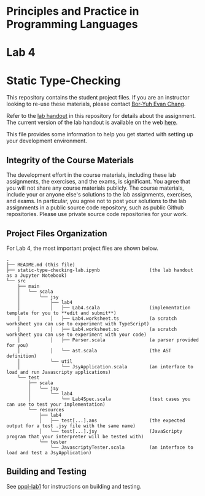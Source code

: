 # Principles and Practice in Programming Languages

# Lab 4

# Static Type-Checking

This repository contains the student project files. If you are an instructor looking to re-use these materials, please contact [Bor-Yuh Evan Chang](https://plv.colorado.edu/bec).

Refer to the [lab handout](static-type-checking-lab.ipynb) in this repository for details about the assignment. The current version of the lab handout is available on the web [here](https://csci3155.cs.colorado.edu/pppl-course/book/static-type-checking-lab.html).

This file provides some information to help you get started with setting up your development environment.

## Integrity of the Course Materials

The development effort in the course materials, including these lab assignments, the exercises, and the exams, is significant. You agree that you will not share any course materials publicly. The course materials, include your or anyone else's solutions to the lab assignments, exercises, and exams. In particular, you agree not to post your solutions to the lab assignments in a public source code repository, such as public Github repositories. Please use private source code repositories for your work.

## Project Files Organization

For Lab 4, the most important project files are shown below.

```
.
├── README.md (this file)
├── static-type-checking-lab.ipynb                  (the lab handout as a Jupyter Notebook)
└── src
    ├── main
    │   └── scala
    │       └── jsy
    │           ├── lab4
    │           │   ├── Lab4.scala                  (implementation template for you to **edit and submit**)
    │           │   ├── Lab4.worksheet.ts           (a scratch worksheet you can use to experiment with TypeScript)
    │           │   ├── Lab4.worksheet.sc           (a scratch worksheet you can use to experiment with your code)
    │           │   ├── Parser.scala                (a parser provided for you)
    │           │   └── ast.scala                   (the AST definition)
    │           └── util
    │               └── JsyApplication.scala        (an interface to load and run Javascripty applications)
    └── test
        ├── scala
        │   └── jsy
        │       └── lab4
        │           └── Lab4Spec.scala              (test cases you can use to test your implementation)
        └── resources
            ├── lab4
            │   ├── test[...].ans                   (the expected output for a test .jsy file with the same name)
            │   └── test[...].jsy                   (JavaScripty program that your interpreter will be tested with)
            └── tester
                └── JavascriptyTester.scala         (an interface to load and test a JsyApplication)
```

## Building and Testing

See [pppl-lab1](https://github.com/csci3155/pppl-lab1) for instructions on building and testing.